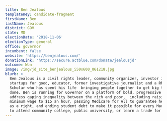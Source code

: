 ```yaml
---
title: Ben Jealous
templateKey: candidate-fragment
firstName: Ben
lastName: Jealous
district: GOV
state: MD
electionDate: '2018-11-06'
electionType: general
office: governor
incumbent: false
website: 'https://benjealous.com/'
donationLink: 'https://secure.actblue.com/donate/jealousjd'
outcome: Won
image: /img/jd_site_benjealous_550x600_061218.jpg
blurb: >
  Ben Jealous is a civil rights leader, community organizer, investor in
  startups for good, educator, former investigative journalist and a Rhodes
  Scholar who has spent his life  bringing people together to get big things
  done. Ben is running for Governor on a platform of bold, progressive ideas to
  address gaping inequality between the rich and poor,  including raising the
  minimum wage to $15 an hour, passing Medicare for All to guarantee health care
  as a right, and ending student debt to make it possible for every Marylander 
  to attend community college, public university, or learn a trade for free.
---
```


